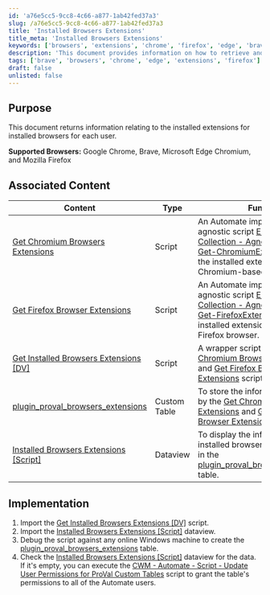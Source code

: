 ```yaml
---
id: 'a76e5cc5-9cc8-4c66-a877-1ab42fed37a3'
slug: /a76e5cc5-9cc8-4c66-a877-1ab42fed37a3
title: 'Installed Browsers Extensions'
title_meta: 'Installed Browsers Extensions'
keywords: ['browsers', 'extensions', 'chrome', 'firefox', 'edge', 'brave', 'user']
description: 'This document provides information on how to retrieve and manage the installed extensions for various browsers including Google Chrome, Brave, Microsoft Edge Chromium, and Mozilla Firefox. It outlines the associated content, implementation steps, and best practices for utilizing the provided scripts and data views.'
tags: ['brave', 'browsers', 'chrome', 'edge', 'extensions', 'firefox']
draft: false
unlisted: false
---
```


## Purpose

This document returns information relating to the installed extensions for installed browsers for each user.

**Supported Browsers:** Google Chrome, Brave, Microsoft Edge Chromium, and Mozilla Firefox

## Associated Content

| Content                                                                                  | Type         | Function                                                                                                                                                                                                 |
|------------------------------------------------------------------------------------------|--------------|----------------------------------------------------------------------------------------------------------------------------------------------------------------------------------------------------------|
| [Get Chromium Browsers Extensions](/docs/ff2827dd-bd64-4437-8783-4b576e6cfb81)     | Script       | An Automate implementation of the agnostic script [EPM - Data Collection - Agnostic - Script - Get-ChromiumExtensions](/docs/8828a709-4424-48f9-a5bf-dfc81a40bb97) to fetch the installed extensions for the Chromium-based browsers.                |
| [Get Firefox Browser Extensions](/docs/472a8d13-fd00-4a97-90dd-833a171eac40)       | Script       | An Automate implementation of the agnostic script [EPM - Data Collection - Agnostic - Script - Get-FirefoxExtensions](/docs/e45f0be5-66b2-417a-b900-0a6b3b9994f1) to fetch the installed extensions for the Mozilla Firefox browser.                  |
| [Get Installed Browsers Extensions [DV]](/docs/f0a2db8c-92b6-4584-a70c-209263d46511) | Script       | A wrapper script to execute the [Get Chromium Browsers Extensions](/docs/ff2827dd-bd64-4437-8783-4b576e6cfb81) and [Get Firefox Browser Extensions](/docs/472a8d13-fd00-4a97-90dd-833a171eac40) scripts.                                        |
| [plugin_proval_browsers_extensions](/docs/0a6370b4-7944-4483-86d5-ecbfd58f5376)    | Custom Table | To store the information gathered by the [Get Chromium Browsers Extensions](/docs/ff2827dd-bd64-4437-8783-4b576e6cfb81) and [Get Firefox Browser Extensions](/docs/472a8d13-fd00-4a97-90dd-833a171eac40) scripts.                                   |
| [Installed Browsers Extensions [Script]](/docs/9c095cab-514b-479d-a302-bdb596caefe5) | Dataview     | To display the information on installed browser extensions stored in the [plugin_proval_browsers_extensions](/docs/0a6370b4-7944-4483-86d5-ecbfd58f5376) table.                                                                                       |

## Implementation

1. Import the [Get Installed Browsers Extensions [DV]](/docs/f0a2db8c-92b6-4584-a70c-209263d46511) script.
2. Import the [Installed Browsers Extensions [Script]](/docs/9c095cab-514b-479d-a302-bdb596caefe5) dataview.
3. Debug the script against any online Windows machine to create the [plugin_proval_browsers_extensions](/docs/0a6370b4-7944-4483-86d5-ecbfd58f5376) table.
4. Check the [Installed Browsers Extensions [Script]](/docs/9c095cab-514b-479d-a302-bdb596caefe5) dataview for the data. If it's empty, you can execute the [CWM - Automate - Script - Update User Permissions for ProVal Custom Tables](/docs/7819fc75-aeae-457b-a451-59221396e900) script to grant the table's permissions to all of the Automate users.
